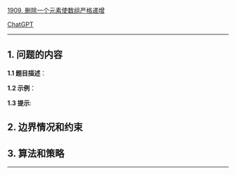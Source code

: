 [1909. 删除一个元素使数组严格递增](https://leetcode.cn/problems/remove-one-element-to-make-the-array-strictly-increasing)

[ChatGPT](chat.openai.com)

---

## 1. 问题的内容
**1.1 题目描述**：

**1.2 示例**：

**1.3 提示**:

## 2. 边界情况和约束


## 3. 算法和策略

---

